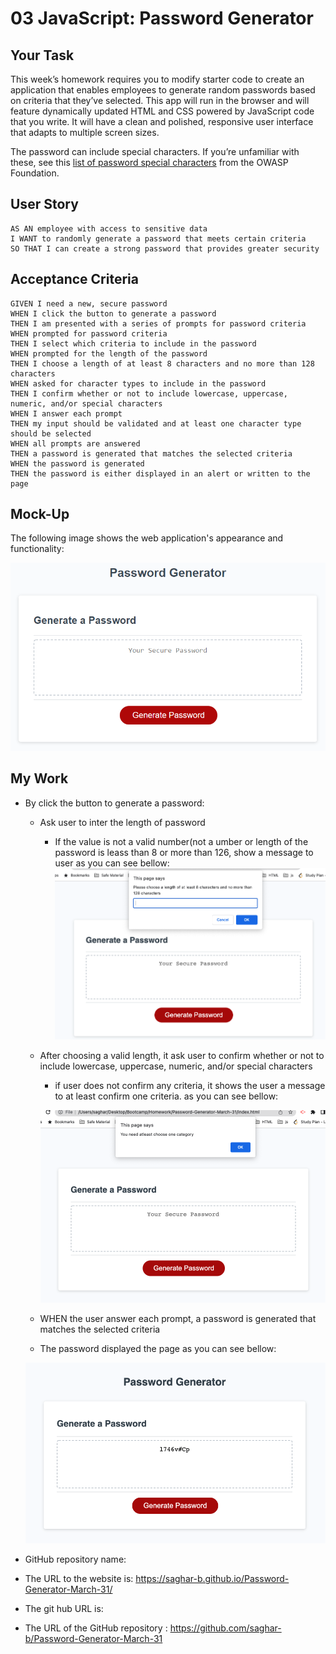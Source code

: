 # 03 JavaScript: Password Generator

## Your Task

This week’s homework requires you to modify starter code to create an application that enables employees to generate random passwords based on criteria that they’ve selected. This app will run in the browser and will feature dynamically updated HTML and CSS powered by JavaScript code that you write. It will have a clean and polished, responsive user interface that adapts to multiple screen sizes.

The password can include special characters. If you’re unfamiliar with these, see this [list of password special characters](https://www.owasp.org/index.php/Password_special_characters) from the OWASP Foundation.

## User Story

```
AS AN employee with access to sensitive data
I WANT to randomly generate a password that meets certain criteria
SO THAT I can create a strong password that provides greater security
```

## Acceptance Criteria

```
GIVEN I need a new, secure password
WHEN I click the button to generate a password
THEN I am presented with a series of prompts for password criteria
WHEN prompted for password criteria
THEN I select which criteria to include in the password
WHEN prompted for the length of the password
THEN I choose a length of at least 8 characters and no more than 128 characters
WHEN asked for character types to include in the password
THEN I confirm whether or not to include lowercase, uppercase, numeric, and/or special characters
WHEN I answer each prompt
THEN my input should be validated and at least one character type should be selected
WHEN all prompts are answered
THEN a password is generated that matches the selected criteria
WHEN the password is generated
THEN the password is either displayed in an alert or written to the page
```

## Mock-Up

The following image shows the web application's appearance and functionality:

![The Password Generator application displays a red button to "Generate Password".](./Assets/03-javascript-homework-demo.png)

## My Work
* By click the button to generate a password:
  * Ask user to inter the length of password
    * If the value is not a valid number(not a umber or length of the password is leass than 8 or more than 126, show a message to user as you can see bellow:
     ![The Password Generator application displays a red button to "Generate Password".](./Assets/error-1.png)
  
  * After choosing a valid length, it ask user to confirm whether or not to include lowercase, uppercase, numeric, and/or special characters
    * if user does not confirm any criteria, it shows the user a message to at least confirm one criteria. as you can see bellow:
  
    ![The Password Generator application displays a red button to "Generate Password".](./Assets/error-2.png)

  *  WHEN the user answer each prompt, a password is generated that matches the selected criteria
  *  The password  displayed the page as you can see bellow:
  
   ![The Password Generator application displays a red button to "Generate Password".](./Assets/password-generator.png)
  

*  GitHub repository name: 
*  The URL to the website is: https://saghar-b.github.io/Password-Generator-March-31/
*  The git hub URL is: 
*  The URL of the GitHub repository : https://github.com/saghar-b/Password-Generator-March-31
